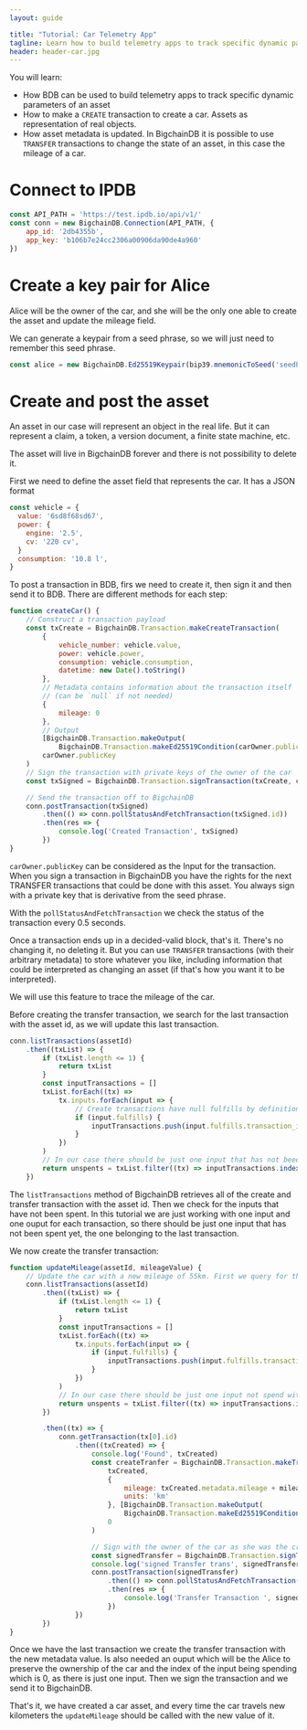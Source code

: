 ```yaml
---
layout: guide

title: "Tutorial: Car Telemetry App"
tagline: Learn how to build telemetry apps to track specific dynamic parameters of an asset.
header: header-car.jpg
---
```


You will learn:

- How BDB can be used to build telemetry apps to track specific dynamic parameters of an asset
- How to make a `CREATE` transaction to create a car. Assets as representation of real objects.
- How asset metadata is updated. In BigchainDB it is possible to use `TRANSFER` transactions to change the state of an asset, in this case the mileage of a car.

# Connect to IPDB

```js
const API_PATH = 'https://test.ipdb.io/api/v1/'
const conn = new BigchainDB.Connection(API_PATH, {
    app_id: '2db4355b',
    app_key: 'b106b7e24cc2306a00906da90de4a960'
})
```


# Create a key pair for Alice

Alice will be the owner of the car, and she will be the only one able to create the asset and update the mileage field.

We can generate a keypair from a seed phrase, so we will just need to remember this seed phrase.

```js
const alice = new BigchainDB.Ed25519Keypair(bip39.mnemonicToSeed('seedPhrase').slice(0,32))
```

# Create and post the asset

An asset in our case will represent an object in the real life. But it can represent a claim, a token, a version document, a finite state machine, etc.

The asset will live in BigchainDB forever and there is not possibility to delete it.

First we need to define the asset field that represents the car. It has a JSON format

```js
const vehicle = {
  value: '6sd8f68sd67',
  power: {
    engine: '2.5',
    cv: '220 cv',
  }
  consumption: '10.8 l',
}
```

To post a transaction in BDB, firs we need to create it, then sign it and then send it to BDB. There are different methods for each step:

```js
function createCar() {
    // Construct a transaction payload
    const txCreate = BigchainDB.Transaction.makeCreateTransaction(
        {
            vehicle_number: vehicle.value,
            power: vehicle.power,
            consumption: vehicle.consumption,
            datetime: new Date().toString()
        },
        // Metadata contains information about the transaction itself
        // (can be `null` if not needed)
        {
            mileage: 0
        },
        // Output
        [BigchainDB.Transaction.makeOutput(
            BigchainDB.Transaction.makeEd25519Condition(carOwner.publicKey))],
        carOwner.publicKey
    )
    // Sign the transaction with private keys of the owner of the car
    const txSigned = BigchainDB.Transaction.signTransaction(txCreate, carOwner.privateKey)

    // Send the transaction off to BigchainDB
    conn.postTransaction(txSigned)
        .then(() => conn.pollStatusAndFetchTransaction(txSigned.id))
        .then(res => {
            console.log('Created Transaction', txSigned)
        })
}
```

`carOwner.publicKey` can be considered as the Input for the transaction. When you sign a transaction in BigchainDB you have the rights for the next TRANSFER transactions that could be done with this asset. You always sign with a private key that is derivative from the seed phrase.

With the `pollStatusAndFetchTransaction` we check the status of the transaction every 0.5 seconds.

Once a transaction ends up in a decided-valid block, that's it. There's no changing it, no deleting it. But you can use `TRANSFER` transactions (with their arbitrary metadata) to store whatever you like, including information that could be interpreted as changing an asset (if that's how you want it to be interpreted).

We will use this feature to trace the mileage of the car.

Before creating the transfer transaction, we search for the last transaction with the asset id, as we will update this last transaction.

```js
conn.listTransactions(assetId)
    .then((txList) => {
        if (txList.length <= 1) {
            return txList
        }
        const inputTransactions = []
        txList.forEach((tx) =>
            tx.inputs.forEach(input => {
                // Create transactions have null fulfills by definition
                if (input.fulfills) {
                    inputTransactions.push(input.fulfills.transaction_id)
                }
            })
        )
        // In our case there should be just one input that has not beeen spent with the asseId
        return unspents = txList.filter((tx) => inputTransactions.indexOf(tx.id) === -1)
    })
```

The `listTransactions` method of BigchainDB retrieves all of the create and transfer transaction with the asset id. Then we check for the inputs that have not been spent. In this tutorial we are just working with one input and one ouput for each transaction, so there should be just one input that has not been spent yet, the one belonging to the last transaction.

We now create the transfer transaction:

```js
function updateMileage(assetId, mileageValue) {
    // Update the car with a new mileage of 55km. First we query for the asset car that we created
    conn.listTransactions(assetId)
        .then((txList) => {
            if (txList.length <= 1) {
                return txList
            }
            const inputTransactions = []
            txList.forEach((tx) =>
                tx.inputs.forEach(input => {
                    if (input.fulfills) {
                        inputTransactions.push(input.fulfills.transaction_id)
                    }
                })
            )
            // In our case there should be just one input not spend with the asseId
            return unspents = txList.filter((tx) => inputTransactions.indexOf(tx.id) === -1)
        })

        .then((tx) => {
            conn.getTransaction(tx[0].id)
                .then((txCreated) => {
                    console.log('Found', txCreated)
                    const createTranfer = BigchainDB.Transaction.makeTransferTransaction(
                        txCreated,
                        {
                            mileage: txCreated.metadata.mileage + mileageValue,
                            units: 'km'
                        }, [BigchainDB.Transaction.makeOutput(
                            BigchainDB.Transaction.makeEd25519Condition(carOwner.publicKey))],
                        0
                    )

                    // Sign with the owner of the car as she was the creator of the car
                    const signedTransfer = BigchainDB.Transaction.signTransaction(createTranfer, carOwner.privateKey)
                    console.log('signed Transfer trans', signedTransfer)
                    conn.postTransaction(signedTransfer)
                        .then(() => conn.pollStatusAndFetchTransaction(signedTransfer.id))
                        .then(res => {
                            console.log('Transfer Transaction ', signedTransfer.id, 'accepted','with ',mileageValue, 'km',)
                        })
                })
        })
}
```

Once we have the last transaction we create the transfer transaction with the new metadata value. Is also needed an ouput which will be the Alice to preserve the ownership of the car and the index of the input being spending which is 0, as there is just one input. Then we sign the transaction and we send it to BigchainDB.

That's it, we have created a car asset, and every time the car travels new kilometers the `updateMileage` should be called with the new value of it.

